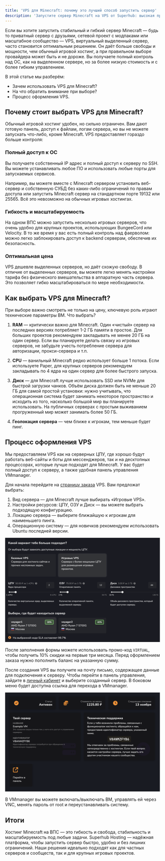 ```yaml
---
title: 'VPS для Minecraft: почему это лучший способ запустить сервер'
description: 'Запустите сервер Minecraft на VPS от Superhub: высокая производительность, гибкость, DDoS-защита и удобные тарифы. Надёжный хостинг для любого проекта.'
---
```


Если вы хотите запустить стабильный и гибкий сервер Minecraft — будь то приватный сервер с друзьями, сетевой проект с модпаками или масштабное сообщество — VPS, виртуальный выделенный сервер, часто становится оптимальным решением. Он даёт больше свободы и мощности, чем обычный игровой хостинг, а при правильном выборе провайдера может быть и не дороже. Вы получаете полный контроль над ОС, как на выделенном сервере, но за более низкую стоимость и с более гибким управлением.

В этой статье мы разберём:

- Зачем использовать VPS для Minecraft?
- На что обратить внимание при выборе?
- Процесс оформления VPS.

## Почему стоит выбрать VPS для Minecraft?

Обычный игровой хостинг удобен, но сильно ограничен. Вам дают готовую панель, доступ к файлам, логам сервера, но вы не можете запускать что-либо, кроме Minecraft. VPS предоставляет гораздо больше контроля:

### Полный доступ к ОС

Вы получаете собственный IP адрес и полный доступ к серверу по SSH. Вы можете устанавливать любое ПО и использовать любые порты для запускаемых сервисов.

Например, вы можете вместе с Minecraft сервером установить веб-сервер и собственную СУБД без каких-либо ограничений по правам доступа или запустить Minecraft сервер на стандартном порте 19132 или 25565. Всё это невозможно на обычных игровых хостингах.

### Гибкость и масштабируемость

На одном ВПС можно запустить несколько игровых серверов, что очень удобно для крупных проектов, использующих BungeeCord или Velocity. В то же время у вас есть полный контроль над фаерволом: можно легко заблокировать доступ к backend серверам, обеспечив их безопасность.

### Оптимальная цена

VPS дешевле выделенных серверов, но даёт схожую свободу. В отличие от выделенных серверов, вы можете легко менять настройки тарифа без физического вмешательства в аппаратную часть сервера. Это позволяет гибко масштабироваться по мере необходимости.

## Как выбрать VPS для Minecraft?

При выборе важно смотреть не только на цену, ключевую роль играют технические параметры ВМ. Что выбрать?

1. **RAM** — критически важно для Minecraft. Один «чистый» сервер на последних версиях потребляет 1-2 ГБ памяти в простое. Для больших проектов рекомендуем закладывать не менее 20 ГБ на один сервер. Если вы планируете делать связку из игровых серверов, не забудьте учесть потребление сервера для авторизации, прокси-сервера и т.п.

2. **CPU** — ванильный Minecraft редко использует больше 1 потока. Если используете Paper, для крупных серверов рекомендуем закладывать по 4 ядра на один сервер для более быстрого запуска.

3. **Диск** — для Minecraft лучше использовать SSD или NVMe для быстрой загрузки чанков. Объём диска должен быть не меньше 20 ГБ для самой простой установки: нужно учитывать, что операционная система будет занимать некоторое пространство и исходить из того, насколько большой мир вы планируете использовать. На публичных серверах с простым выживанием прогруженный мир может занимать более 50 ГБ. 

4. **Геолокация сервера** — чем ближе к игрокам, тем меньше будет пинг.

## Процесс оформления VPS

Мы предоставляем VPS как на серверных ЦПУ, где хорошо будут работать веб-сайты и боты для мессенджеров, так и на десктопных процессорах, которые лучше подходят для Minecraft. У вас будет полный доступ к серверу, а также удобная панель управления VMmanager.

Для начала перейдите на [страницу заказа](https://superhub.host/order/vps) VPS. Вам предложат выбрать:

1. Вид сервера — для Minecraft лучше выбирать «Игровые VPS».
2. Настройки ресурсов: ЦПУ, ОЗУ и Диск — вы можете выбрать подходящую конфигурацию.
3. Локацию сервера — выберите ближайшую к игрокам для наименьшего пинга.
4. Операционную систему — для новичков рекомендуем использовать Ubuntu последней версии.

![Пример настроек](/images/blog/vps-hosting/form-example.png)

После заполнения формы можете использовать промо-код `VIRTUAL`, чтобы получить 10% скидки на первые три месяца. Перед оформлением заказа нужно пополнить баланс на указанную сумму.

После создания VPS вы получите на почту письмо, содержащее данные для подключения к серверу. Чтобы перейти в панель управления, зайдите в [личный кабинет](https://my.superhub.host) и выберите созданный сервер. В боковом меню будет доступна ссылка для перехода в VMmanager.

![Личный кабинет](/images/blog/vps-hosting/client-area.png)

В VMmanager вы можете включать/выключать ВМ, управлять ей через VNC, менять пароль от root и переустанавливать систему.

## Итоги

Хостинг Minecraft на ВПС — это гибкость и свобода, стабильность и масштабируемость под любые задачи. Superhub Hosting — надёжная платформа, чтобы запустить сервер быстро, удобно и без лишних ограничений. Наши решения идеально подходят как для частных серверов и сообществ, так и для крупных игровых проектов.

